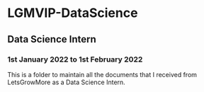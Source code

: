 # LGMVIP-DataScience
## Data Science Intern
### 1st January 2022 to 1st February 2022
This is a folder to maintain all the documents that I received from LetsGrowMore as a Data Science Intern.

